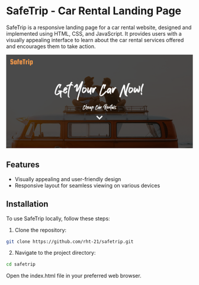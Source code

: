 # SafeTrip - Car Rental Landing Page

SafeTrip is a responsive landing page for a car rental website, designed and implemented using HTML, CSS, and JavaScript. It provides users with a visually appealing interface to learn about the car rental services offered and encourages them to take action.

![SafeTrip Landing Page](screenshot.png)

## Features

- Visually appealing and user-friendly design
- Responsive layout for seamless viewing on various devices

## Installation

To use SafeTrip locally, follow these steps:

1. Clone the repository:

```bash
git clone https://github.com/rht-21/safetrip.git
```

2. Navigate to the project directory:

```bash
cd safetrip
```
Open the index.html file in your preferred web browser.
